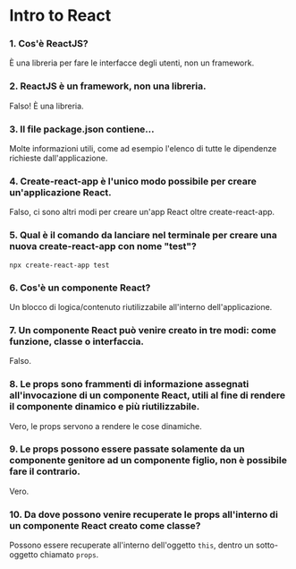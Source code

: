 # Intro to React

### 1. Cos'è ReactJS?
È una libreria per fare le interfacce degli utenti, non un framework.

### 2. ReactJS è un framework, non una libreria.
Falso! È una libreria.

### 3. Il file package.json contiene...
Molte informazioni utili, come ad esempio l'elenco di tutte le dipendenze richieste dall'applicazione.

### 4. Create-react-app è l'unico modo possibile per creare un'applicazione React.
Falso, ci sono altri modi per creare un'app React oltre create-react-app.

### 5. Qual è il comando da lanciare nel terminale per creare una nuova create-react-app con nome "test"?
`npx create-react-app test`

### 6. Cos'è un componente React?
Un blocco di logica/contenuto riutilizzabile all'interno dell'applicazione.

### 7. Un componente React può venire creato in tre modi: come funzione, classe o interfaccia.
Falso.

### 8. Le props sono frammenti di informazione assegnati all'invocazione di un componente React, utili al fine di rendere il componente dinamico e più riutilizzabile.
Vero, le props servono a rendere le cose dinamiche.

### 9. Le props possono essere passate solamente da un componente genitore ad un componente figlio, non è possibile fare il contrario.
Vero.

### 10. Da dove possono venire recuperate le props all'interno di un componente React creato come classe?
Possono essere recuperate all'interno dell'oggetto `this`, dentro un sotto-oggetto chiamato `props`.





